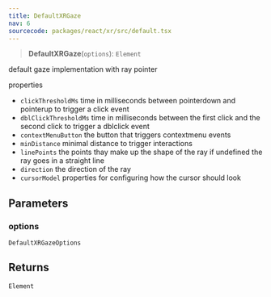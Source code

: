 ```yaml
---
title: DefaultXRGaze
nav: 6
sourcecode: packages/react/xr/src/default.tsx
---
```


> **DefaultXRGaze**(`options`): `Element`

default gaze implementation with ray pointer

properties
- `clickThresholdMs` time in milliseconds between pointerdown and pointerup to trigger a click event
- `dblClickThresholdMs` time in milliseconds between the first click and the second click to trigger a dblclick event
- `contextMenuButton` the button that triggers contextmenu events
- `minDistance` minimal distance to trigger interactions
- `linePoints` the points thay make up the shape of the ray if undefined the ray goes in a straight line
- `direction` the direction of the ray
- `cursorModel` properties for configuring how the cursor should look

## Parameters

### options

`DefaultXRGazeOptions`

## Returns

`Element`
